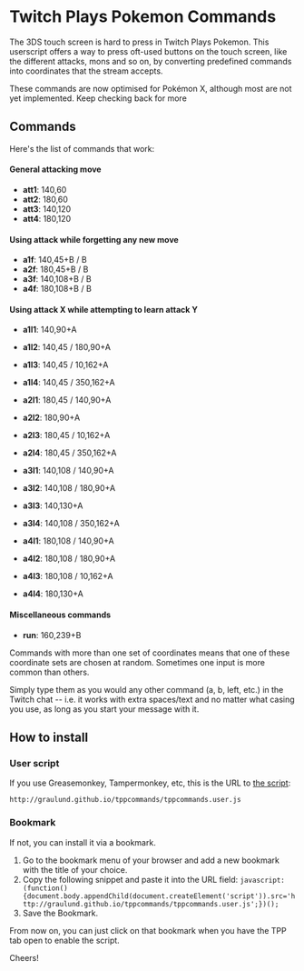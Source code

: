 # Twitch Plays Pokemon Commands

The 3DS touch screen is hard to press in Twitch Plays Pokemon. This userscript offers a way to press oft-used buttons on the touch screen, like the different attacks, mons and so on, by converting predefined commands into coordinates that the stream accepts.


These commands are now optimised for Pokémon X, although most are not yet implemented.  Keep checking back for more

## Commands
Here's the list of commands that work:

#### General attacking move
* **att1**: 140,60
* **att2**: 180,60
* **att3**: 140,120
* **att4**: 180,120

#### Using attack while forgetting any new move
* **a1f**: 140,45+B / B
* **a2f**: 180,45+B / B
* **a3f**: 140,108+B / B
* **a4f**: 180,108+B / B

#### Using attack X while attempting to learn attack Y
* **a1l1**: 140,90+A
* **a1l2**: 140,45 / 180,90+A
* **a1l3**: 140,45 / 10,162+A
* **a1l4**: 140,45 / 350,162+A

* **a2l1**: 180,45 / 140,90+A
* **a2l2**: 180,90+A
* **a2l3**: 180,45 / 10,162+A
* **a2l4**: 180,45 / 350,162+A

* **a3l1**: 140,108 / 140,90+A
* **a3l2**: 140,108 / 180,90+A
* **a3l3**: 140,130+A
* **a3l4**: 140,108 / 350,162+A

* **a4l1**: 180,108 / 140,90+A
* **a4l2**: 180,108 / 180,90+A
* **a4l3**: 180,108 / 10,162+A
* **a4l4**: 180,130+A

#### Miscellaneous commands
* **run**: 160,239+B

Commands with more than one set of coordinates means that one of these coordinate sets are chosen at random.  Sometimes one input is more common than others.

Simply type them as you would any other command (a, b, left, etc.) in the Twitch chat -- i.e. it works with extra spaces/text and no matter what casing you use, as long as you start your message with it.

## How to install

### User script

If you use Greasemonkey, Tampermonkey, etc, this is the URL to [the script](http://graulund.github.io/tppcommands/tppcommands.user.js):

`http://graulund.github.io/tppcommands/tppcommands.user.js`

### Bookmark

If not, you can install it via a bookmark.

1. Go to the bookmark menu of your browser and add a new bookmark with the title of your choice.
2. Copy the following snippet and paste it into the URL field: `javascript:(function(){document.body.appendChild(document.createElement('script')).src='http://graulund.github.io/tppcommands/tppcommands.user.js';})();`
3. Save the Bookmark.

From now on, you can just click on that bookmark when you have the TPP tab open to enable the script.

Cheers!
